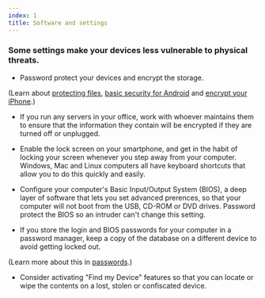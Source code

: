 ```yaml
---
index: 1
title: Software and settings
---
```

### Some settings make your devices less vulnerable to physical threats.

- Password protect your devices and encrypt the storage. 

(Learn about [protecting files](umbrella://lesson/protecting-files), [basic security for Android](umbrella://lesson/android) and [encrypt your iPhone](umbrella://lesson/encrypt-your-iphone).)

- If you run any servers in your office, work with whoever maintains them to ensure that the information they contain will be encrypted if they are turned off or unplugged.

- Enable the lock screen on your smartphone, and get in the habit of locking your screen whenever you step away from your computer. Windows, Mac and Linux computers all have keyboard shortcuts that allow you to do this quickly and easily. 

- Configure your computer's Basic Input/Output System (BIOS), a deep layer of software that lets you set advanced prerences, so that your computer will not boot from the USB, CD-ROM or DVD drives. Password protect the BIOS so an intruder can't change this setting. 

- If you store the login and BIOS passwords for your computer in a password manager, keep a copy of the database on a different device to avoid getting locked out. 

(Learn more about this in [passwords](umbrella://lesson/passwords/1).)

- Consider activating "Find my Device" features so that you can locate or wipe the contents on a lost, stolen or confiscated device.